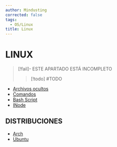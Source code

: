 ```yaml
---
author: Mindusting
corrected: false
tags:
  - OS/Linux
title: Linux
---
```


# LINUX

> [!fail]- ESTE APARTADO ESTÁ INCOMPLETO
> > [!todo] #TODO

- [Archivos ocultos](linux_hidden_files.md)
- [Comandos](bash/bash.md)
- [Bash Script](bash/script/bash_script.md)
- [INode](linux_inode.md)

## DISTRIBUCIONES

- [Arch](./arch/arch.md)
- [Ubuntu](./ubuntu/ubuntu.md)
